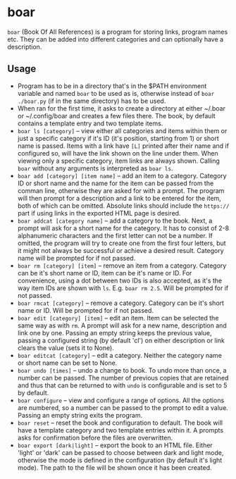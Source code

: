 # boar
`boar` (Book Of All References) is a program for storing links, program names etc. They can be added into different categories and can optionally have a description.
## Usage
- Program has to be in a directory that's in the $PATH environment variable and named `boar` to be used as is, otherwise instead of `boar` `./boar.py` (if in the same directory) has to be used.
- When ran for the first time, it asks to create a directory at either ~/.boar or ~/.config/boar and creates a few files there. The book, by default contains a template entry and two template items.
- `boar ls [category]` – view either all categories and items within them or just a specific category if it's ID (it's position, starting from 1) or short name is passed. Items with a link have `[L]` printed after their name and if configured so, will have the link shown on the line under them. When viewing only a specific category, item links are always shown. Calling `boar` without any arguments is interpreted as `boar ls`.
- `boar add [category] [item name]` – add an item to a category. Category ID or short name and the name for the item can be passed from the comman line, otherwise they are asked for with a prompt. The program will then prompt for a description and a link to be entered for the item, both of which can be omitted. Absolute links should include the `https://` part if using links in the exported HTML page is desired.
- `boar addcat [category name]` – add a category to the book. Next, a prompt will ask for a short name for the category. It has to consist of 2-8 alphanumeric characters and the first letter can not be a number. If omitted, the program will try to create one from the first four letters, but it might not always be successful or achieve a desired result. Category name will be prompted for if not passed.
- `boar rm [category] [item]` – remove an item from a category. Category can be it's short name or ID, item can be it's name or ID. For convenience, using a dot between two IDs is also accepted, as it's the way item IDs are shown with `ls`. E.g. `boar rm 2.5`. Will be prompted for if not passed.
- `boar rmcat [category]` – remove a category. Category can be it's short name or ID. Will be prompted for if not passed.
- `boar edit [category] [item]` – edit an item. Item can be selected the same way as with `rm`. A prompt will ask for a new name, description and link one by one. Passing an empty string keeps the previous value, passing a configured string (by default 'cl') on either description or link clears the value (sets it to None).
- `boar editcat [category]` – edit a category. Neither the category name or short name can be set to None.
- `boar undo [times]` – undo a change to book. To undo more than once, a number can be passed. The number of previous copies that are retained and thus that can be returned to with `undo` is configurable and is set to 5 by default.
- `boar configure` – view and configure a range of options. All the options are numbered, so a number can be passed to the prompt to edit a value. Passing an empty string exits the program.
- `boar reset` – reset the book and configuration to default. The book will have a template category and two template entries within it. A prompts asks for confirmation before the files are overwritten.
- `boar export [dark|light]` – export the book to an HTML file. Either 'light' or 'dark' can be passed to choose between dark and light mode, otherwise the mode is defined in the configuration (by default it's light mode). The path to the file will be shown once it has been created.
